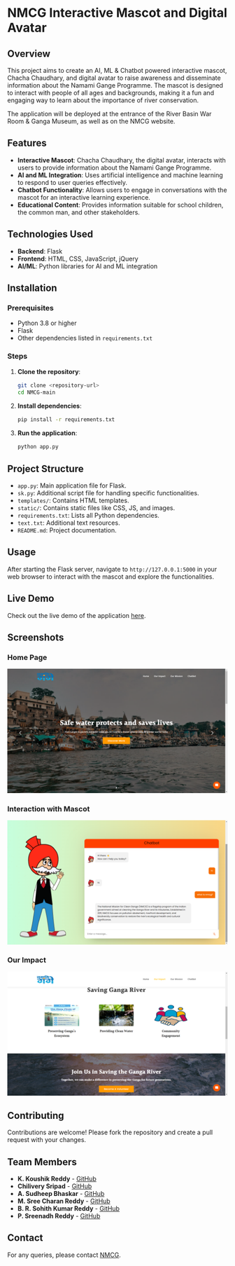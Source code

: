 # NMCG Interactive Mascot and Digital Avatar

## Overview

This project aims to create an AI, ML & Chatbot powered interactive mascot, Chacha Chaudhary, and digital avatar to raise awareness and disseminate information about the Namami Gange Programme. The mascot is designed to interact with people of all ages and backgrounds, making it a fun and engaging way to learn about the importance of river conservation.

The application will be deployed at the entrance of the River Basin War Room & Ganga Museum, as well as on the NMCG website.

## Features

- **Interactive Mascot**: Chacha Chaudhary, the digital avatar, interacts with users to provide information about the Namami Gange Programme.
- **AI and ML Integration**: Uses artificial intelligence and machine learning to respond to user queries effectively.
- **Chatbot Functionality**: Allows users to engage in conversations with the mascot for an interactive learning experience.
- **Educational Content**: Provides information suitable for school children, the common man, and other stakeholders.

## Technologies Used

- **Backend**: Flask
- **Frontend**: HTML, CSS, JavaScript, jQuery
- **AI/ML**: Python libraries for AI and ML integration

## Installation

### Prerequisites

- Python 3.8 or higher
- Flask
- Other dependencies listed in `requirements.txt`

### Steps

1. **Clone the repository**:
    ```sh
    git clone <repository-url>
    cd NMCG-main
    ```

2. **Install dependencies**:
    ```sh
    pip install -r requirements.txt
    ```

3. **Run the application**:
    ```sh
    python app.py
    ```

## Project Structure

- `app.py`: Main application file for Flask.
- `sk.py`: Additional script file for handling specific functionalities.
- `templates/`: Contains HTML templates.
- `static/`: Contains static files like CSS, JS, and images.
- `requirements.txt`: Lists all Python dependencies.
- `text.txt`: Additional text resources.
- `README.md`: Project documentation.

## Usage

After starting the Flask server, navigate to `http://127.0.0.1:5000` in your web browser to interact with the mascot and explore the functionalities.

## Live Demo

Check out the live demo of the application [here](#).

## Screenshots

### Home Page
![Home Page](static/images/Homepage.png)

### Interaction with Mascot
![Interaction](static/images/Chatbot.png)

### Our Impact
![Our Impact](static/images/Impact.png)

## Contributing

Contributions are welcome! Please fork the repository and create a pull request with your changes.

## Team Members

- **K. Koushik Reddy** - [GitHub](https://github.com/Kaushik0126)
- **Chilivery Sripad** - [GitHub](https://github.com/Sripad1003)
- **A. Sudheep Bhaskar** - [GitHub](https://github.com/Heisenberg09Xd)
- **M. Sree Charan Reddy** - [GitHub](https://github.com/sreecharan1306)
- **B. R. Sohith Kumar Reddy** - [GitHub](https://github.com/Sohith-reddy)
- **P. Sreenadh Reddy** - [GitHub](https://github.com/Sreenadh3)

## Contact

For any queries, please contact [NMCG](mailto:nmcgchatbot@gmail.com).
